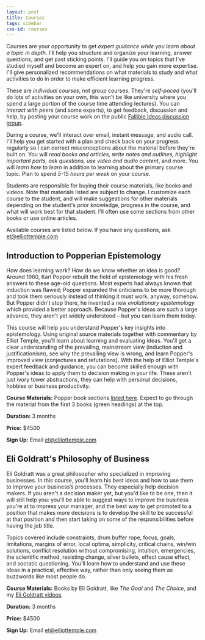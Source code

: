 ```yaml
---
layout: post
title: Courses
tags: sidebar
css-id: courses
---
```


Courses are your opportunity to get *expert guidance while you learn about a topic in depth*. I'll help you structure and organize your learning, answer questions, and get past sticking points. I'll guide you on topics that I've studied myself and become an expert on, and help you gain more expertise. I'll give personalized recommendations on what materials to study and what activities to do in order to make efficient learning progress.

These are *individual courses*, not group courses. They're *self-paced* (you'll do lots of activities on your own, this won't be like university where you spend a large portion of the course time attending lectures). You can *interact with peers* (and some experts), to get feedback, discussion and help, by posting your course work on the public [Fallible Ideas discussion group](http://fallibleideas.com/discussion).

During a course, we'll interact over email, instant message, and audio call. I'll help you get started with a plan and check back on your progress regularly so I can correct misconceptions about the material before they're built on. You will *read books and articles, write notes and outlines, highlight important parts, ask questions, use video and audio content*, and more. You will *learn how to learn* in addition to learning about the primary course topic. Plan to spend *5-15 hours per week* on your course.

Students are responsible for buying their course materials, like books and videos. Note that materials listed are subject to change. I customize each course to the student, and will make suggestions for other materials depending on the student's prior knowledge, progress in the course, and what will work best for that student. I'll often use some sections from other books or use online articles.

Available courses are listed below. If you have any questions, ask [et@elliottemple.com](mailto:et@elliottemple.com)

## Introduction to Popperian Epistemology

How does learning work? How do we know whether an idea is good? Around 1960, Karl Popper rebuilt the field of epistemology with his fresh answers to these age-old questions. Most experts had always known that induction was flawed; Popper expanded the criticisms to be more thorough and took them seriously instead of thinking it must work, anyway, somehow. But Popper didn't stop there, he invented a new *evolutionary epistemology* which provided a better approach. Because Popper's ideas are such a large advance, they aren't yet widely understood – but you can learn them today.

This course will help you understand Popper's key insights into epistemology. Using original source materials together with commentary by Elliot Temple, you'll learn about learning and evaluating ideas. You'll get a clear understanding of the prevailing, mainstream view (induction and justificationism), see why the prevailing view is wrong, and learn Popper's improved view (conjectures and refutations). With the help of Elliot Temple's expert feedback and guidance, you can become skilled enough with Popper's ideas to apply them to decision making in your life. These aren't just ivory tower abstractions, they can help with personal decisions, hobbies or business productivity.

**Course Materials:** Popper book sections [listed here](http://fallibleideas.com/books#popper). Expect to go through the material from the first 3 books (green headings) at the top.

**Duration:** 3 months

**Price:** $4500

**Sign Up:** Email [et@elliottemple.com](mailto:et@elliottemple.com)

## Eli Goldratt's Philosophy of Business

Eli Goldratt was a great philosopher who specialized in improving businesses. In this course, you'll learn his best ideas and how to use them to improve your business’s processes. They especially help decision makers. If you aren't a decision maker yet, but you'd like to be one, then it will still help you: you'll be able to suggest ways to improve the business you're at to impress your manager, and the best way to get promoted to a position that makes more decisions is to develop the skill to be successful at that position and then start taking on some of the responsibilities before having the job title.

Topics covered include constraints, drum buffer rope, focus, goals, limitations, margins of error, local optima, simplicity, critical chains, win/win solutions, conflict resolution without compromising, intuition, emergencies, the scientific method, resisting change, silver bullets, effect cause effect, and socratic questioning. You'll learn how to understand and use these ideas in a practical, effective way, rather than only seeing them as buzzwords like most people do.

**Course Materials:** Books by Eli Goldratt, like *The Goal* and *The Choice*, and my [Eli Goldratt videos](https://gumroad.com/l/TpyYV).

**Duration:** 3 months

**Price:** $4500

**Sign Up:** Email [et@elliottemple.com](mailto:et@elliottemple.com)